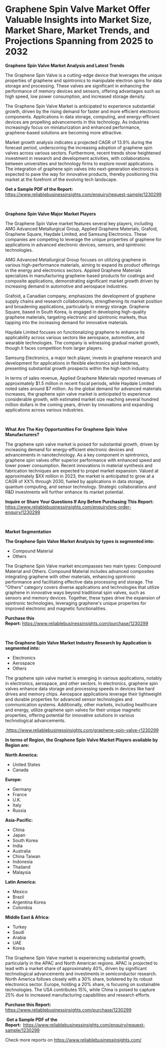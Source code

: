 <p><h1>Graphene Spin Valve Market Offer Valuable Insights into Market Size, Market Share, Market Trends, and Projections Spanning from 2025 to 2032</h1></p><p><strong>Graphene Spin Valve Market Analysis and Latest Trends</strong></p>
<p><p>The Graphene Spin Valve is a cutting-edge device that leverages the unique properties of graphene and spintronics to manipulate electron spins for data storage and processing. These valves are significant in enhancing the performance of memory devices and sensors, offering advantages such as high speed, low power consumption, and increased storage density.</p><p>The Graphene Spin Valve Market is anticipated to experience substantial growth, driven by the rising demand for faster and more efficient electronic components. Applications in data storage, computing, and energy-efficient devices are propelling advancements in this technology. As industries increasingly focus on miniaturization and enhanced performance, graphene-based solutions are becoming more attractive.</p><p>Market growth analysis indicates a projected CAGR of 13.9% during the forecast period, underscoring the increasing adoption of graphene spin valves across various sectors. Furthermore, recent trends show heightened investment in research and development activities, with collaborations between universities and technology firms to explore novel applications. The integration of graphene spin valves into next-generation electronics is expected to pave the way for innovative products, thereby positioning this market at the forefront of the evolving tech landscape.</p></p>
<p><strong>Get a Sample PDF of the Report:&nbsp;</strong> <a href="https://www.reliablebusinessinsights.com/enquiry/request-sample/1230299?utm_campaign=2226&utm_medium=2&utm_source=Github&utm_content=ia&utm_term=10022025&utm_id=graphene-spin-valve">https://www.reliablebusinessinsights.com/enquiry/request-sample/1230299</a></p>
<p>&nbsp;</p>
<p><strong>Graphene Spin Valve Major Market Players</strong></p>
<p><p>The Graphene Spin Valve market features several key players, including AMG Advanced Metallurgical Group, Applied Graphene Materials, Grafoid, Graphene Square, Haydale Limited, and Samsung Electronics. These companies are competing to leverage the unique properties of graphene for applications in advanced electronic devices, sensors, and spintronic technologies.</p><p>AMG Advanced Metallurgical Group focuses on utilizing graphene in various high-performance materials, aiming to expand its product offerings in the energy and electronics sectors. Applied Graphene Materials specializes in manufacturing graphene-based products for coatings and composite applications, demonstrating significant market growth driven by increasing demand in automotive and aerospace industries.</p><p>Grafoid, a Canadian company, emphasizes the development of graphene supply chains and research collaborations, strengthening its market position and broadening applications, particularly in energy storage. Graphene Square, based in South Korea, is engaged in developing high-quality graphene materials, targeting electronic and spintronic markets, thus tapping into the increasing demand for innovative materials.</p><p>Haydale Limited focuses on functionalizing graphene to enhance its applicability across various sectors like aerospace, automotive, and wearable technologies. The company is witnessing gradual market growth, though it faces competition from larger players.</p><p>Samsung Electronics, a major tech player, invests in graphene research and development for applications in flexible electronics and batteries, presenting substantial growth prospects within the high-tech industry.</p><p>In terms of sales revenue, Applied Graphene Materials reported revenues of approximately $1.5 million in recent fiscal periods, while Haydale Limited noted sales around $7 million. As the global demand for advanced materials increases, the graphene spin valve market is anticipated to experience considerable growth, with estimated market size reaching several hundred million dollars in the coming years, driven by innovations and expanding applications across various industries.</p></p>
<p>&nbsp;</p>
<p><strong>What Are The Key Opportunities For Graphene Spin Valve Manufacturers?</strong></p>
<p><p>The graphene spin valve market is poised for substantial growth, driven by increasing demand for energy-efficient electronic devices and advancements in nanotechnology. As a key component in spintronics, graphene spin valves offer superior performance with enhanced speed and lower power consumption. Recent innovations in material synthesis and fabrication techniques are expected to propel market expansion. Valued at approximately $XX million in 2023, the market is anticipated to grow at a CAGR of XX% through 2030, fueled by applications in data storage, quantum computing, and sensor technology. Strategic collaborations and R&D investments will further enhance its market potential.</p></p>
<p><strong>Inquire or Share Your Questions If Any Before Purchasing This Report:</strong> <a href="https://www.reliablebusinessinsights.com/enquiry/pre-order-enquiry/1230299?utm_campaign=2226&utm_medium=2&utm_source=Github&utm_content=ia&utm_term=10022025&utm_id=graphene-spin-valve">https://www.reliablebusinessinsights.com/enquiry/pre-order-enquiry/1230299</a></p>
<p>&nbsp;</p>
<p><strong>Market Segmentation</strong></p>
<p><strong>The Graphene Spin Valve Market Analysis by types is segmented into:</strong></p>
<p><ul><li>Compound Material</li><li>Others</li></ul></p>
<p><p>The Graphene Spin Valve market encompasses two main types: Compound Material and Others. Compound Material includes advanced composites integrating graphene with other materials, enhancing spintronic performance and facilitating effective data processing and storage. The "Others" category covers diverse applications and technologies that utilize graphene in innovative ways beyond traditional spin valves, such as sensors and memory devices. Together, these types drive the expansion of spintronic technologies, leveraging graphene's unique properties for improved electronic and magnetic functionalities.</p></p>
<p><strong>Purchase this Report:&nbsp;</strong><a href="https://www.reliablebusinessinsights.com/purchase/1230299?utm_campaign=2226&utm_medium=2&utm_source=Github&utm_content=ia&utm_term=10022025&utm_id=graphene-spin-valve">https://www.reliablebusinessinsights.com/purchase/1230299</a></p>
<p>&nbsp;</p>
<p><strong>The Graphene Spin Valve Market Industry Research by Application is segmented into:</strong></p>
<p><ul><li>Electronics</li><li>Aerospace</li><li>Others</li></ul></p>
<p><p>The graphene spin valve market is emerging in various applications, notably in electronics, aerospace, and other sectors. In electronics, graphene spin valves enhance data storage and processing speeds in devices like hard drives and memory chips. Aerospace applications leverage their lightweight and durable properties for advanced sensor technologies and communication systems. Additionally, other markets, including healthcare and energy, utilize graphene spin valves for their unique magnetic properties, offering potential for innovative solutions in various technological advancements.</p></p>
<p><a href="https://www.reliablebusinessinsights.com/graphene-spin-valve-r1230299?utm_campaign=2226&utm_medium=2&utm_source=Github&utm_content=ia&utm_term=10022025&utm_id=graphene-spin-valve">&nbsp;https://www.reliablebusinessinsights.com/graphene-spin-valve-r1230299</a></p>
<p><strong>In terms of Region, the Graphene Spin Valve Market Players available by Region are:</strong></p>
<p>
    <p> <strong> North America: </strong>
        <ul>
            <li>United States</li>
            <li>Canada</li>
        </ul>
        </p> 
    <p> <strong> Europe: </strong>
        <ul>
            <li>Germany</li>
            <li>France</li>
            <li>U.K.</li>
            <li>Italy</li>
            <li>Russia</li>
        </ul>
        </p> 
    <p> <strong> Asia-Pacific: </strong>
        <ul>
            <li>China</li>
            <li>Japan</li>
            <li>South Korea</li>
            <li>India</li>
            <li>Australia</li>
            <li>China Taiwan</li>
            <li>Indonesia</li>
            <li>Thailand</li>
            <li>Malaysia</li>
        </ul>
        </p> 
    <p> <strong> Latin America: </strong>
        <ul>
            <li>Mexico</li>
            <li>Brazil</li>
            <li>Argentina Korea</li>
            <li>Colombia</li>
        </ul>
        </p> 
    <p> <strong> Middle East & Africa: </strong>
        <ul>
            <li>Turkey</li>
            <li>Saudi</li>
            <li>Arabia</li>
            <li>UAE</li>
            <li>Korea</li>
        </ul>
    </p>
    </p>
<p><p>The Graphene Spin Valve market is experiencing substantial growth, particularly in the APAC and North American regions. APAC is projected to lead with a market share of approximately 40%, driven by significant technological advancements and investments in semiconductor research. North America follows closely with a 30% share, bolstered by its robust electronics sector. Europe, holding a 20% share, is focusing on sustainable technologies. The USA contributes 15%, while China is poised to capture 25% due to increased manufacturing capabilities and research efforts.</p></p>
<p><strong>Purchase this Report: </strong><a href="https://www.reliablebusinessinsights.com/purchase/1230299?utm_campaign=2226&utm_medium=2&utm_source=Github&utm_content=ia&utm_term=10022025&utm_id=graphene-spin-valve">https://www.reliablebusinessinsights.com/purchase/1230299</a></p>
<p>&nbsp;<strong>Get a Sample PDF of the Report:&nbsp;&nbsp;</strong><a href="https://www.reliablebusinessinsights.com/enquiry/request-sample/1230299?utm_campaign=2226&utm_medium=2&utm_source=Github&utm_content=ia&utm_term=10022025&utm_id=graphene-spin-valve">https://www.reliablebusinessinsights.com/enquiry/request-sample/1230299</a></p>
<p><strong></strong></p>
<p>Check more reports on <a href="https://www.reliablebusinessinsights.com/?utm_campaign=2226&utm_medium=2&utm_source=Github&utm_content=ia&utm_term=10022025&utm_id=graphene-spin-valve">https://www.reliablebusinessinsights.com/</a></p>